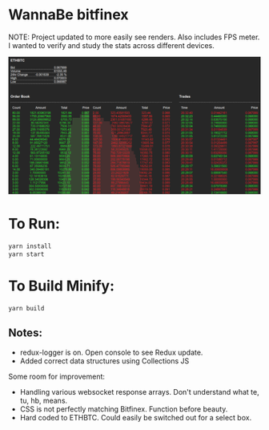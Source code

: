 # WannaBe bitfinex

NOTE: Project updated to more easily see renders. Also includes FPS meter.
I wanted to verify and study the stats across different devices.

![Looks](/img/img.png?raw=true "WannaBe-Bitfinex")

# To Run:

```
yarn install
yarn start
```

# To Build Minify:

```
yarn build
```

## Notes:
* redux-logger is on. Open console to see Redux update.
* Added correct data structures using Collections JS

Some room for improvement:

* Handling various websocket response arrays. Don't understand what te, tu, hb, means.
* CSS is not perfectly matching Bitfinex. Function before beauty.
* Hard coded to ETHBTC. Could easily be switched out for a select box.
